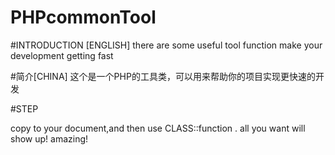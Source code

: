 # PHPcommonTool
#INTRODUCTION [ENGLISH]
there are some useful tool function  make your development getting fast

#简介[CHINA]
这个是一个PHP的工具类，可以用来帮助你的项目实现更快速的开发

#STEP

copy to your document,and then use CLASS::function .  all you want will show up! amazing!